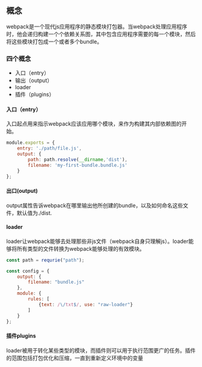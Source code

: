 ## 概念

webpack是一个现代js应用程序的静态模块打包器。当webpack处理应用程序时，他会递归构建一个个依赖关系图，其中包含应用程序需要的每一个模块，然后将这些模块打包成一个或者多个bundle。

### **四个概念**

- 入口（entry）
- 输出（output）
- loader
- 插件（plugins）

#### **入口（entry）**

入口起点用来指示webpack应该应用哪个模块，来作为构建其内部依赖图的开始。

```javascript
module.exports = {
    entry: './path/file.js',
    output: {
        path: path.resolve(__dirname,'dist'),
        filename: 'my-first-bundle.bundle.js'
    }
};
```



#### **出口(output)**

output属性告诉webpack在哪里输出他所创建的bundle，以及如何命名这些文件，默认值为./dist.



#### **loader**

loader让webpack能够去处理那些非js文件（webpack自身只理解js）。loader能够将所有类型的文件转换为webpack能够处理的有效模块。

```javascript
const path = requrie("path");

const config = {
    output: {
        filename: "bundle.js"
    },
    module: {
        rules: [
            {text: /\/txt$/, use: "raw-loader"}
        ]
    }
};
```



#### **插件plugins**

loader被用于转化某些类型的模块，而插件则可以用于执行范围更广的任务。插件的范围包括打包优化和压缩，一直到重新定义环境中的变量












​    

  